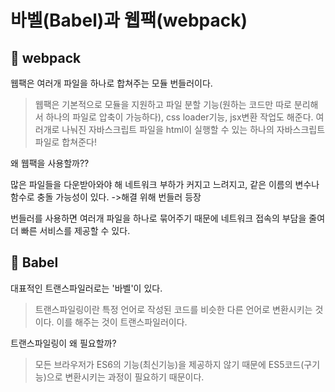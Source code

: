 # 바벨(Babel)과 웹팩(webpack)
## 📌 webpack
웹팩은 여러개 파일을 하나로 합쳐주는 모듈 번들러이다.

>웹팩은 기본적으로 모듈을 지원하고 파일 분할 기능(원하는 코드만 따로 분리해서 하나의 파일로 압축이 가능하다), css loader기능, jsx변환 작업도 해준다.
>여러개로 나눠진 자바스크립트 파일을 html이 실행할 수 있는 하나의 자바스크립트 파일로 합쳐준다!

왜 웹팩을 사용할까??

많은 파일들을 다운받아와야 해 네트워크 부하가 커지고 느려지고,
같은 이름의 변수나 함수로 충돌 가능성이 있다. 
->해결 위해 번들러 등장

번들러를 사용하면 여러개 파일을 하나로 묶어주기 때문에 네트워크 접속의 부담을 줄여 더 빠른 서비스를 제공할 수 있다.

## 📌 Babel
대표적인 트랜스파일러로는 '바벨'이 있다.

>트랜스파일링이란 특정 언어로 작성된 코드를 비슷한 다른 언어로 변환시키는 것이다. 이를 해주는 것이 트랜스파일러이다.

트랜스파일링이 왜 필요할까?

>모든 브라우저가 ES6의 기능(최신기능)을 제공하지 않기 때문에 ES5코드(구기능)으로 변환시키는 과정이 필요하기 때문이다.